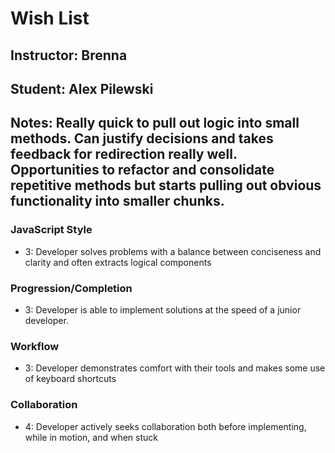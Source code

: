 # Wish List
## Instructor: Brenna
## Student: Alex Pilewski
## Notes: Really quick to pull out logic into small methods. Can justify decisions and takes feedback for redirection really well. Opportunities to refactor and consolidate repetitive methods but starts pulling out obvious functionality into smaller chunks.

### JavaScript Style

* 3: Developer solves problems with a balance between conciseness and clarity and often extracts logical components

### Progression/Completion

* 3: Developer is able to implement solutions at the speed of a junior developer.

### Workflow

* 3: Developer demonstrates comfort with their tools and makes some use of keyboard shortcuts

### Collaboration

* 4: Developer actively seeks collaboration both before implementing, while in motion, and when stuck
